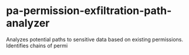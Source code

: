 # pa-permission-exfiltration-path-analyzer
Analyzes potential paths to sensitive data based on existing permissions. Identifies chains of permi
